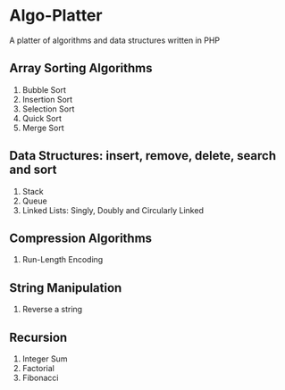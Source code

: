# Algo-Platter
A platter of algorithms and data structures written in PHP

## Array Sorting Algorithms
1. Bubble Sort
2. Insertion Sort
3. Selection Sort
4. Quick Sort
5. Merge Sort

## Data Structures: insert, remove, delete, search and sort
1. Stack
2. Queue
3. Linked Lists: Singly, Doubly and Circularly Linked

## Compression Algorithms
1. Run-Length Encoding

## String Manipulation
1. Reverse a string

## Recursion
1. Integer Sum
2. Factorial
3. Fibonacci
